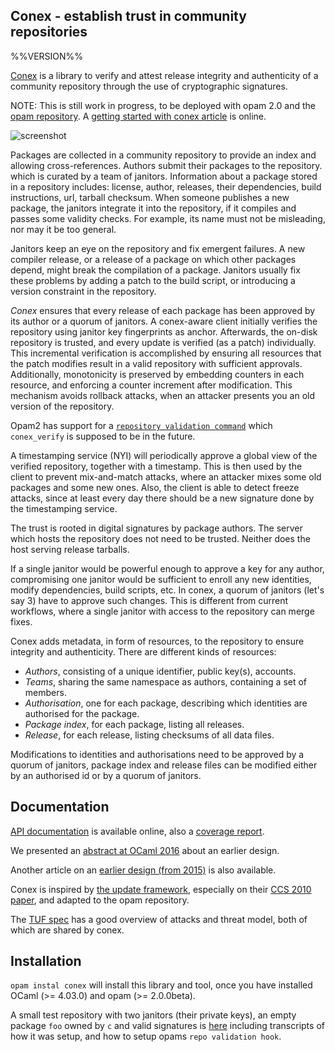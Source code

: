 ## Conex - establish trust in community repositories

%%VERSION%%

[Conex](https://github.com/hannesm/conex) is a library to verify and attest release integrity and
authenticity of a community repository through the use of cryptographic signatures.

NOTE: This is still work in progress, to be deployed with opam 2.0 and the [opam
repository](https://github.com/ocaml/opam-repository).  A [getting started
with conex article](https://hannes.nqsb.io/Posts/Conex) is online.

![screenshot](https://berlin.ccc.de/~hannes/conex.png)

Packages are collected in a community repository to provide an index and
allowing cross-references.  Authors submit their packages to the repository. which
is curated by a team of janitors.  Information
about a package stored in a repository includes: license, author, releases,
their dependencies, build instructions, url, tarball checksum.  When someone
publishes a new package, the janitors integrate it into the repository, if it
compiles and passes some validity checks.  For example, its name must not be misleading,
nor may it be too general.

Janitors keep an eye on the repository and fix emergent failures.  A new
compiler release, or a release of a package on which other packages depend, might break the compilation of
a package.  Janitors usually fix these problems by adding a patch to the build script, or introducing
a version constraint in the repository.

*Conex* ensures that every release of each package has been approved by its author or a quorum of janitors.
A conex-aware client initially verifies the repository using janitor key fingerprints as anchor.
Afterwards, the on-disk repository is trusted, and every update is verified (as a patch) individually.
This incremental verification is accomplished by ensuring all resources
that the patch modifies result in a valid repository with
sufficient approvals.  Additionally, monotonicity is preserved by
embedding counters in each resource, and enforcing a counter
increment after modification.
This mechanism avoids rollback attacks, when an
attacker presents you an old version of the repository.

Opam2 has support for a [`repository validation
command`](http://opam.ocaml.org/doc/2.0/Manual.html#configfield-repository-validation-command)
which `conex_verify` is supposed to be in the future.

A timestamping service (NYI) will periodically approve a global view of the
verified repository, together with a timestamp.  This is then used by the client
to prevent mix-and-match attacks, where an attacker mixes some old packages and
some new ones.  Also, the client is able to detect freeze attacks, since at
least every day there should be a new signature done by the timestamping service.

The trust is rooted in digital signatures by package authors.  The server which
hosts the repository does not need to be trusted.  Neither does the host serving
release tarballs.

If a single janitor would be powerful enough to approve a key for any author,
compromising one janitor would be sufficient to enroll any new identities,
modify dependencies, build scripts, etc.  In conex, a quorum of janitors (let's
say 3) have to approve such changes.  This is different from current workflows,
where a single janitor with access to the repository can merge fixes.

Conex adds metadata, in form of resources, to the repository to ensure integrity and
authenticity.  There are different kinds of resources:

- *Authors*, consisting of a unique identifier, public key(s), accounts.
- *Teams*, sharing the same namespace as authors, containing a set of members.
- *Authorisation*, one for each package, describing which identities are authorised for the package.
- *Package index*, for each package, listing all releases.
- *Release*, for each release, listing checksums of all data files.

Modifications to identities and authorisations need to be approved by a quorum
of janitors, package index and release files can be modified either by an authorised
id or by a quorum of janitors.

## Documentation

[API documentation](https://hannesm.github.io/conex/doc/) is
available online, also a [coverage
report](https://hannesm.github.io/conex/coverage/).

We presented an [abstract at OCaml
2016](https://github.com/hannesm/conex-paper/raw/master/paper.pdf) about an
earlier design.

Another article on an [earlier design (from
2015)](http://opam.ocaml.org/blog/Signing-the-opam-repository/) is also
available.

Conex is inspired by [the update
framework](https://theupdateframework.github.io/), especially on their [CCS 2010
paper](https://isis.poly.edu/~jcappos/papers/samuel_tuf_ccs_2010.pdf), and
adapted to the opam repository.

The [TUF
spec](https://github.com/theupdateframework/tuf/blob/develop/docs/tuf-spec.txt)
has a good overview of attacks and threat model, both of which are shared by conex.

## Installation

`opam instal conex` will install this library and tool,
once you have installed OCaml (>= 4.03.0) and opam (>= 2.0.0beta).

A small test repository with two janitors (their private keys), an empty package
`foo` owned by `c` and valid signatures is
[here](https://github.com/hannesm/testrepo) including transcripts of how it was
setup, and how to setup opams `repo validation hook`.
